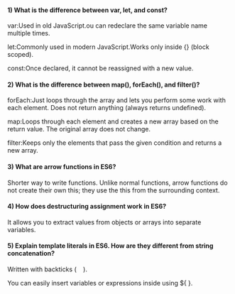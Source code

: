 #### 1) What is the difference between var, let, and const?
var:Used in old JavaScript.ou can redeclare the same variable name multiple times.

let:Commonly used in modern JavaScript.Works only inside {} (block scoped).

const:Once declared, it cannot be reassigned with a new value.

#### 2) What is the difference between map(), forEach(), and filter()?

forEach:Just loops through the array and lets you perform some work with each element.
Does not return anything (always returns undefined).

map:Loops through each element and creates a new array based on the return value.
The original array does not change.

filter:Keeps only the elements that pass the given condition and returns a new array.

#### 3) What are arrow functions in ES6?
Shorter way to write functions.
Unlike normal functions, arrow functions do not create their own this; they use the this from the surrounding context.

#### 4) How does destructuring assignment work in ES6?
It allows you to extract values from objects or arrays into separate variables.

#### 5) Explain template literals in ES6. How are they different from string concatenation?
Written with backticks ( ` ` ).

You can easily insert variables or expressions inside using ${ }.
